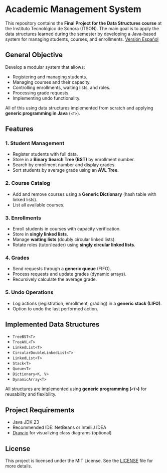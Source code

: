 
# **Academic Management System**

This repository contains the **Final Project for the Data Structures course** at the Instituto Tecnológico de Sonora (ITSON). The main goal is to apply the data structures learned during the semester by developing a Java-based system for managing students, courses, and enrollments. [Versión Español](./README.es.md)

## **General Objective**

Develop a modular system that allows:
- Registering and managing students.
- Managing courses and their capacity.
- Controlling enrollments, waiting lists, and roles.
- Processing grade requests.
- Implementing undo functionality.

All of this using data structures implemented from scratch and applying **generic programming in Java** (`<T>`).

## **Features**

### 1. Student Management
- Register students with full data.
- Store in a **Binary Search Tree (BST)** by enrollment number.
- Search by enrollment number and display grades.
- Sort students by average grade using an **AVL Tree**.

### 2. Course Catalog
- Add and remove courses using a **Generic Dictionary** (hash table with linked lists).
- List all available courses.

### 3. Enrollments
- Enroll students in courses with capacity verification.
- Store in **singly linked lists**.
- Manage **waiting lists** (doubly circular linked lists).
- Rotate roles (tutor/leader) using **singly circular linked lists**.

### 4. Grades
- Send requests through a **generic queue** (FIFO).
- Process requests and update grades (dynamic arrays).
- Recursively calculate the average grade.

### 5. Undo Operations
- Log actions (registration, enrollment, grading) in a **generic stack (LIFO)**.
- Option to undo the last performed action.

## **Implemented Data Structures**

- `TreeBST<T>`
- `TreeAVL<T>`
- `LinkedList<T>`
- `CircularDoubleLinkedList<T>`
- `LinkedList<T>`
- `Stack<T>`
- `Queue<T>`
- `Dictionary<K, V>`
- `DynamicArray<T>`

All structures are implemented using **generic programming (`<T>`)** for reusability and flexibility.

## **Project Requirements**

- Java JDK 23
- Recommended IDE: NetBeans or IntelliJ IDEA
- [Draw.io](https://drive.google.com/file/d/1V0-v3KFbcSu_ZoZG00jufblqh6oPrndj/view?usp=sharing_eil_se_dm&ts=681dc6d4) for visualizing class diagrams (optional)

## **License**
This project is licensed under the MIT License. See the [LICENSE](./LICENSE.md) file for more details.
